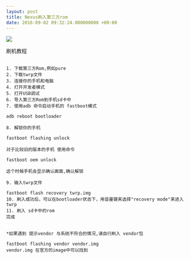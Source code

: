 ```yaml
---
layout: post
title: Nexus刷入第三方rom
date: 2016-09-02 09:32:24.000000000 +09:00
---
```

![](https://lh3.googleusercontent.com/ms7mwMf7R0GX-lvCrfFptekdsTSMcKyJeFNtIyIGx-q_W3TnSs_E2zShxAaug75otw)

刷机教程

~~~ 

1. 下载第三方Rom,例如pure
2. 下载twrp文件
3. 连接你的手机和电脑
4. 打开开发者模式
5. 打开USB调试
6. 导入第三方Rom到手机sd卡中
7. 使用adb 命令启动手机的 fastboot模式

adb reboot bootloader 

8. 解锁你的手机

fastboot flashing unlock

对于比较旧的版本的手机 使用命令

fastboot oem unlock

这个时候手机会显示确认画面,确认解锁

9. 输入twrp文件

fastboot flash recovery twrp.img
10. 刷入成功后，可以在bootloader状态下，用音量键来选择"recovery mode"来进入twrp
11. 刷入 sd卡中的rom
完成


*如果遇到 提示vendor 与系统不符合的情况,请自行刷入 vendor包

fastboot flashing vendor vendor.img
vendor.img 在官方的image中可以找到

~~~
